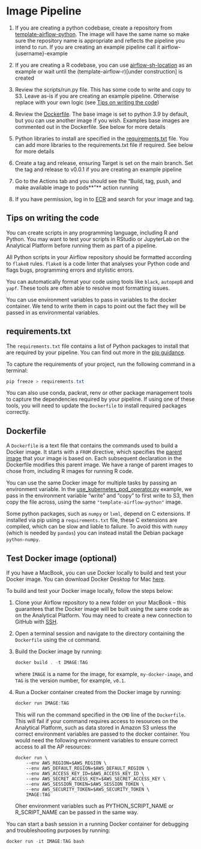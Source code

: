 # Image Pipeline

1.  If you are creating a python codebase, create a repository from [template-airflow-python](https://github.com/moj-analytical-services/template-airflow-python). The image will have the same name so make sure the repository name is appropriate and reflects the pipeline you intend to run. If you are creating an example pipeline call it airflow-{username}-example

2. If you are creating a R codebase, you can use [airflow-sh-location](https://github.com/moj-analytical-services/airflow-sh-location) as an example or wait until the (template-airflow-r)[under construction] is created
    
3.  Review the scripts/run.py file. This has some code to write and copy to S3. Leave as-is if you are creating an example pipeline. Otherwise replace with your own logic (see [Tips on writing the code](#Tips-on-writing-the-code))
    
4.  Review the [Dockerfile](https://dsdmoj.atlassian.net/wiki/spaces/DEUD/pages/3944743134/Airflow+Pipelines+2.0+User+Guide#Dockerfile). The base image is set to python 3.9 by default, but you can use another image if you wish. Examples base images are commented out in the Dockerfile. See below for more details
    
5.  Python libraries to install are specified in the [requirements.txt](https://dsdmoj.atlassian.net/wiki/spaces/DEUD/pages/3944743134/Airflow+Pipelines+2.0+User+Guide#requirements.txt) file. You can add more libraries to the requirements.txt file if required. See below for more details
    
6.  Create a tag and release, ensuring Target is set on the main branch. Set the tag and release to v0.0.1 if you are creating an example pipeline
    
7.  Go to the Actions tab and you should see the “Build, tag, push, and make available image to pods**”** action running
    
8.  If you have permission, log in to [ECR](https://eu-west-1.console.aws.amazon.com/ecr/repositories?region=eu-west-1) and search for your image and tag.
    

## Tips on writing the code

You can create scripts in any programming language, including R and Python. You may want to test your scripts in RStudio or JupyterLab on the Analytical Platform before running them as part of a pipeline.

All Python scripts in your Airflow repository should be formatted according to `flake8` rules. `flake8` is a code linter that analyses your Python code and flags bugs, programming errors and stylistic errors.

You can automatically format your code using tools like `black`, `autopep8` and `yapf`. These tools are often able to resolve most formatting issues.

You can use environment variables to pass in variables to the docker container. We tend to write them in caps to point out the fact they will be passed in as environmental variables.

## requirements.txt

The `requirements.txt` file contains a list of Python packages to install that are required by your pipeline. You can find out more in the [pip guidance](https://pip.readthedocs.io/en/1.1/requirements.html).

To capture the requirements of your project, run the following command in a terminal:

```java
pip freeze > requirements.txt
```

You can also use conda, packrat, renv or other package management tools to capture the dependencies required by your pipeline. If using one of these tools, you will need to update the `Dockerfile` to install required packages correctly.

## Dockerfile

A `Dockerfile` is a text file that contains the commands used to build a Docker image. It starts with a `FROM` directive, which specifies the [parent image](https://docs.docker.com/glossary/#parent-image) that your image is based on. Each subsequent declaration in the Dockerfile modifies this parent image. We have a range of parent images to chose from, including R images for running R code.

You can use the same Docker image for multiple tasks by passing an environment variable. In the [use\_kubernetes\_pod\_operator.py](https://github.com/moj-analytical-services/airflow/blob/main/environments/dev/dags/examples/use_kubernetes_pod_operators.py) example, we pass in the environment variable “write” and “copy” to first write to S3, then copy the file across, using the same `"template-airflow-python"` image.

Some python packages, such as `numpy` or `lxml`, depend on C extensions. If installed via pip using a `requirements.txt` file, these C extensions are compiled, which can be slow and liable to failure. To avoid this with `numpy` (which is needed by `pandas`) you can instead install the Debian package `python-numpy`.

## Test Docker image (optional)

If you have a MacBook, you can use Docker locally to build and test your Docker image. You can download Docker Desktop for Mac [here](https://hub.docker.com/editions/community/docker-ce-desktop-mac).

To build and test your Docker image locally, follow the steps below:

1.  Clone your Airflow repository to a new folder on your MacBook – this guarantees that the Docker image will be built using the same code as on the Analytical Platform. You may need to create a new connection to GitHub with [SSH](https://help.github.com/en/github/authenticating-to-github/connecting-to-github-with-ssh).
    
2.  Open a terminal session and navigate to the directory containing the `Dockerfile` using the `cd` command.
    
3.  Build the Docker image by running:
    
    ```java
    docker build . -t IMAGE:TAG
    ```
    
    where `IMAGE` is a name for the image, for example, `my-docker-image`, and `TAG` is the version number, for example, `v0.1`.
    
4.  Run a Docker container created from the Docker image by running:
    
    ```java
    docker run IMAGE:TAG
    ```
    
    This will run the command specified in the `CMD` line of the `Dockerfile`. This will fail if your command requires access to resources on the Analytical Platform, such as data stored in Amazon S3 unless the correct environment variables are passed to the docker container. You would need the following environment variables to ensure correct access to all the AP resources:

    ```
    docker run \
        --env AWS_REGION=$AWS_REGION \
        --env AWS_DEFAULT_REGION=$AWS_DEFAULT_REGION \
        --env AWS_ACCESS_KEY_ID=$AWS_ACCESS_KEY_ID \
        --env AWS_SECRET_ACCESS_KEY=$AWS_SECRET_ACCESS_KEY \
        --env AWS_SESSION_TOKEN=$AWS_SESSION_TOKEN \
        --env AWS_SECURITY_TOKEN=$AWS_SECURITY_TOKEN \
        IMAGE:TAG
    ```
    
    Oher environment variables such as PYTHON_SCRIPT_NAME or R_SCRIPT_NAME can be passed in the same way.

You can start a bash session in a running Docker container for debugging and troubleshooting purposes by running:

```java
docker run -it IMAGE:TAG bash
```
